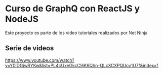 # Curso de GraphQ con ReactJS y NodeJS
Este proyecto es parte de los video tutoriales realizados por Net Ninja

## Serie de videos
https://www.youtube.com/watch?v=Y0lDGjwRYKw&list=PL4cUxeGkcC9iK6Qhn-QLcXCXPQUov1U7f&index=1

